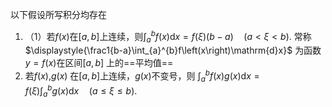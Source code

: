 
以下假设所写积分均存在


1. （1）若$f(x)$在$[a,b]$上连续，则$\displaystyle{\int_a^bf\left(x\right)\mathrm{d}x=f({\xi})\left(b-a\right)\quad(a<\xi<b).}$
    常称$\displaystyle{\frac1{b-a}\int_{a}^{b}f\left(x\right)\mathrm{d}x}$ 为函数$y=f(x)$在区间$[a,b]$ 上的==平均值==
2. 若$f(x)$,$g(x)$ 在$[a,b]$上连续，$g(x)$不变号，则 $\displaystyle{\int_a^bf\left(x\right)g\left(x\right)\mathrm{d}x=f(\xi)\int_a^bg\left(x\right)\mathrm{d}x\quad(a\leqslant\xi\leqslant b).}$

	
